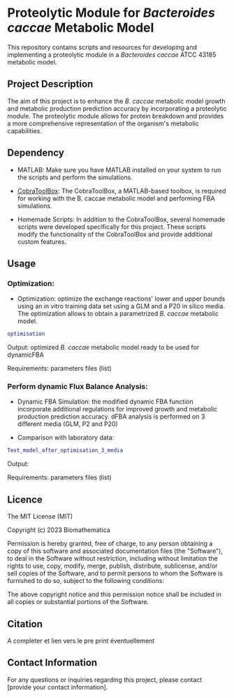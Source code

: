 # Proteolytic Module for _Bacteroides caccae_ Metabolic Model

This repository contains scripts and resources for developing and implementing a proteolytic module in a _Bacteroides caccae_ ATCC 43185 metabolic model.

## Project Description

The aim of this project is to enhance the _B. caccae_ metabolic model growth and metabolic production prediction accuracy by incorporating a proteolytic module. The proteolytic module allows for protein breakdown and provides a more comprehensive representation of the organism's metabolic capabilities.

## Dependency

- MATLAB: Make sure you have MATLAB installed on your system to run the scripts and perform the simulations.

- [CobraToolBox](https://github.com/opencobra/cobratoolbox.git): The CobraToolBox, a MATLAB-based toolbox, is required for working with the B. caccae metabolic model and performing FBA simulations.

- Homemade Scripts: In addition to the CobraToolBox, several homemade scripts were developed specifically for this project. These scripts modify the functionality of the CobraToolBox and provide additional custom features.

## Usage 

### Optimization: 

- Optimization: optimize the exchange reactions' lower and upper bounds using an in vitro training data set using a GLM and a P20 in silico media. The optimization allows to obtain a parametrized _B. caccae_ metabolic model.

```matlab
optimisation
```

Output: optimized _B. caccae_ metabolic model ready to be used for dynamicFBA 

Requirements: parameters files (list) 

### Perform dynamic Flux Balance Analysis: 

- Dynamic FBA Simulation: the modified dynamic FBA function incorporate additional regulations for improved growth and metabolic production prediction accuracy. dFBA analysis is performed on 3 different media (GLM, P2 and P20)

 - Comparison with laboratory data:

```matlab
Test_model_after_optimisation_3_media
```

Output: 

Requirements: parameters files (list)

## Licence 
The MIT License (MIT)

Copyright (c) 2023 Biomathematica

Permission is hereby granted, free of charge, to any person obtaining a copy of this software and associated documentation files (the "Software"), to deal in the Software without restriction, including without limitation the rights to use, copy, modify, merge, publish, distribute, sublicense, and/or sell copies of the Software, and to permit persons to whom the Software is furnished to do so, subject to the following conditions:

The above copyright notice and this permission notice shall be included in all copies or substantial portions of the Software.

## Citation 

A completer et lien vers le pre print éventuellement 

## Contact Information

For any questions or inquiries regarding this project, please contact [provide your contact information].
